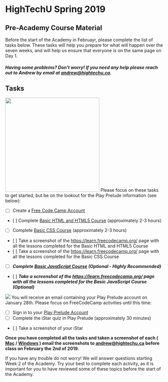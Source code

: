 # HighTechU Spring 2019

## Pre-Academy Course Material

Before the start of the Academy in Februayr, please complete the list of tasks below. These tasks will help you prepare for what will happen over the seven weeks, and will help us ensure that everyone is on the same page on Day 1. 

##### Having some problems? Don't worry! If you need any help please reach out to Andrew by email at andrew@hightechu.ca.

## Tasks
<img width="300px" height="auto" src="https://a6b7b9c6.stackpathcdn.com/wp-content/uploads/2018/04/logo-freecodecamp.png?x13365">
Please focus on these tasks to get started, but be on the lookout for the Play Prelude information (see below):

- [ ] Create a [Free Code Camp Account](https://www.freecodecamp.org/)
- [ ] Complete [Basic HTML and HTML5 Course](https://learn.freecodecamp.org/responsive-web-design/basic-html-and-html5) (approximately 2-3 hours)
- [ ] Complete [Basic CSS Course](https://learn.freecodecamp.org/responsive-web-design/basic-css) (approximately 2-3 hours)
- [ ] Take a screenshot of the https://learn.freecodecamp.org/ page with all the lessons completed for the Basic HTML and HTML5 Course
- [ ] Take a screenshot of the https://learn.freecodecamp.org/ page with all the lessons completed for the Basic CSS Course
- [ ] ***Complete [Basic JavaScript Course](https://learn.freecodecamp.org/javascript-algorithms-and-data-structures/basic-javascript) (Optional - Highly Recommended)***
- [ ] ***Take a screenshot of the https://learn.freecodecamp.org/ page with all the lessons completed for the Basic JavaScript Course (Optional)***

<img src="https://www.playprelude.com/wp-content/uploads/2016/07/prelude-logo-header.png">
You will receive an email containing your Play Prelude account on January 28th. Please focus on FreeCodeCamp activities until this time:

- [ ] Sign in to your [Play Prelude Account](http://www.playprelude.com/istar/)
- [ ] Complete the iStar quiz in Play Prelude (approximately 30 minutes)
- [ ] Take a screenshot of your iStar

**Once you have completed all the tasks and taken a screenshot of each ( [Mac](https://support.apple.com/en-ca/HT201361) / [Windows](https://support.microsoft.com/en-ca/help/13776/windows-use-snipping-tool-to-capture-screenshots) ) email the screenshots to andrew@hightechu.ca before class on February the 2nd of 2019.**

If you have any trouble do not worry! We will answer questions starting Week 2 of the Academy. Try your best to complete each activity, as it is important for you to have reviewed some of these topics before the start of the Academy.
